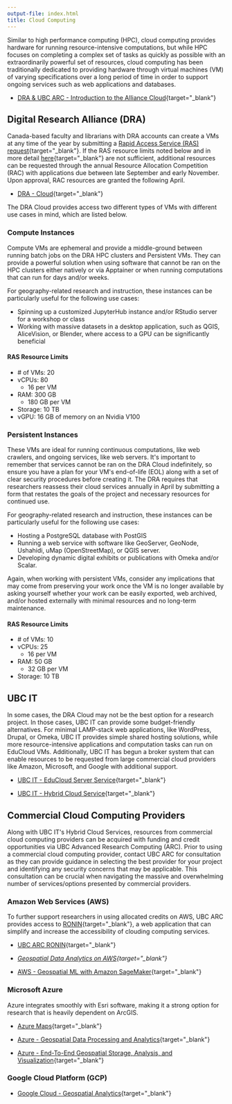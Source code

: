 ```yaml
---
output-file: index.html
title: Cloud Computing
---
```


Similar to high performance computing (HPC), cloud computing provides hardware
for running resource-intensive computations, but while HPC focuses on completing
a complex set of tasks as quickly as possible with an extraordinarily powerful
set of resources, cloud computing has been traditionally dedicated to providing
hardware through virtual machines (VM) of varying specifications over a long
period of time in order to support ongoing services such as web applications and
databases.

- [DRA & UBC ARC - Introduction to the Alliance Cloud](https://youtu.be/93q79glfzz0?si=LQFxFBGP5vpDyXxV){target="\_blank"}

## Digital Research Alliance (DRA)

Canada-based faculty and librarians with DRA accounts can create a VMs at any
time of the year by submitting a
[Rapid Access Service (RAS) request](https://docs.google.com/forms/d/e/1FAIpQLSeU_BoRk5cEz3AvVLf3e9yZJq-OvcFCQ-mg7p4AWXmUkd5rTw/viewform){target="\_blank"}.
If the RAS resource limits noted below and in more detail
[here](https://docs.alliancecan.ca/wiki/Cloud_RAS_Allocations){target="\_blank"}
are not sufficient, additional resources can be requested through the annual
Resource Allocation Competition (RAC) with applications due between late
September and early November. Upon approval, RAC resources are granted the
following April.

- [DRA - Cloud](https://docs.alliancecan.ca/wiki/Cloud){target="\_blank"}

The DRA Cloud provides access two different types of VMs with different use
cases in mind, which are listed below.

### Compute Instances

Compute VMs are ephemeral and provide a middle-ground between running batch jobs
on the DRA HPC clusters and Persistent VMs. They can provide a powerful solution
when using software that cannot be ran on the HPC clusters either natively or
via Apptainer or when running computations that can run for days and/or weeks.

For geography-related research and instruction, these instances can be
particularly useful for the following use cases:

- Spinning up a customized JupyterHub instance and/or RStudio server for a
  workshop or class
- Working with massive datasets in a desktop application, such as QGIS,
  AliceVision, or Blender, where access to a GPU can be significantly beneficial

#### RAS Resource Limits

- \# of VMs: 20
- vCPUs: 80
  - 16 per VM
- RAM: 300 GB
  - 180 GB per VM
- Storage: 10 TB
- vGPU: 16 GB of memory on an Nvidia V100

### Persistent Instances

These VMs are ideal for running continuous computations, like web crawlers, and
ongoing services, like web servers. It's important to remember that services
cannot be ran on the DRA Cloud indefinitely, so ensure you have a plan for your
VM's end-of-life (EOL) along with a set of clear security procedures before
creating it. The DRA requires that researchers reassess their cloud services
annually in April by submitting a form that restates the goals of the project
and necessary resources for continued use.

For geography-related research and instruction, these instances can be
particularly useful for the following use cases:

- Hosting a PostgreSQL database with PostGIS
- Running a web service with software like GeoServer, GeoNode, Ushahidi, uMap
  (OpenStreetMap), or QGIS server.
- Developing dynamic digital exhibits or publications with Omeka and/or Scalar.

Again, when working with persistent VMs, consider any implications that may come
from preserving your work once the VM is no longer available by asking yourself
whether your work can be easily exported, web archived, and/or hosted externally
with minimal resources and no long-term maintenance.

#### RAS Resource Limits

- \# of VMs: 10
- vCPUs: 25
  - 16 per VM
- RAM: 50 GB
  - 32 GB per VM
- Storage: 10 TB

## UBC IT

In some cases, the DRA Cloud may not be the best option for a research project.
In those cases, UBC IT can provide some budget-friendly alternatives. For
minimal LAMP-stack web applications, like WordPress, Drupal, or Omeka, UBC IT
provides simple shared hosting solutions, while more resource-intensive
applications and computation tasks can run on EduCloud VMs. Additionally, UBC IT
has begun a broker system that can enable resources to be requested from large
commercial cloud providers like Amazon, Microsoft, and Google with additional
support.

- [UBC IT - EduCloud Server Service](https://it.ubc.ca/services/web-servers-storage/educloud-server-service){target="\_blank"}

- [UBC IT - Hybrid Cloud Service](https://it.ubc.ca/services/web-servers-storage/hybrid-cloud-service){target="\_blank"}

## Commercial Cloud Computing Providers

Along with UBC IT's Hybrid Cloud Services, resources from commercial cloud
computing providers can be acquired with funding and credit opportunities via
UBC Advanced Research Computing (ARC). Prior to using a commercial cloud
computing provider, contact UBC ARC for consultation as they can provide
guidance in selecting the best provider for your project and identifying any
security concerns that may be applicable. This consultation can be crucial when
navigating the massive and overwhelming number of services/options presented by
commercial providers.

### Amazon Web Services (AWS)

To further support researchers in using allocated credits on AWS, UBC ARC
provides access to [RONIN](https://ronin.cloud/){target="\_blank"}, a web
application that can simplify and increase the accessibility of clouding
computing services.

- [UBC ARC RONIN](https://arc.ubc.ca/cloud-computing/arc-cloud-platform-ubc-arc-ronin){target="\_blank"}

- _[Geospatial Data Analytics on AWS](https://go.exlibris.link/g9MMmFL8){target="\_blank"}_

- [AWS - Geospatial ML with Amazon SageMaker](https://aws.amazon.com/sagemaker/geospatial/){target="\_blank"}

### Microsoft Azure

Azure integrates smoothly with Esri software, making it a strong option for
research that is heavily dependent on ArcGIS.

- [Azure Maps](https://azure.microsoft.com/en-us/products/azure-map){target="\_blank"}

- [Azure - Geospatial Data Processing and Analytics](https://learn.microsoft.com/en-us/azure/architecture/example-scenario/data/geospatial-data-processing-analytics-azure){target="\_blank"}

- [Azure - End-To-End Geospatial Storage, Analysis, and Visualization](https://learn.microsoft.com/en-us/azure/orbital/geospatial-reference-architecture){target="\_blank"}

### Google Cloud Platform (GCP)

- [Google Cloud - Geospatial Analytics](https://cloud.google.com/solutions/geospatial){target="\_blank"}
